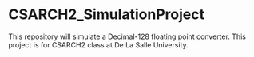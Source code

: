 # CSARCH2_SimulationProject
This repository will simulate a Decimal-128 floating point converter. This project is for CSARCH2 class at De La Salle University.
